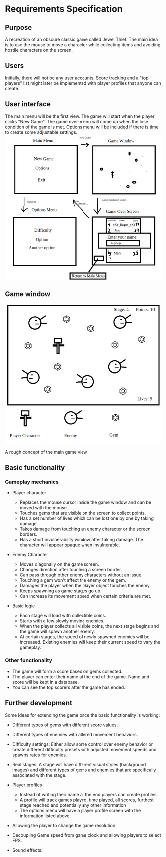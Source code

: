 # Requirements Specification

## Purpose

A recreation of an obscure classic game called Jewel Thief. The main idea is to
use the mouse to move a character while collecting items and avoiding hostile
characters on the screen.

## Users

Initially, there will not be any user accounts. Score tracking and a "top
players" list might later be implemented with player profiles that anyone can
create.

## User interface

The main menu will be the first view. The game will start when the player clicks
"New Game". The game over-menu will come up when the lose condition of the game
is met. Options menu will be included if there is time to create some adjustable
settings. ![Views](images/views.png)

## Game window

![Rough sketch of the game](images/rough_sketch.png)

A rough concept of the main game view

## Basic functionality

### Gameplay mechanics

- Player character

  - Replaces the mouse cursor inside the game window and can be moved with the
    mouse.
  - Touches gems that are visible on the screen to collect points.
  - Has a set number of lives which can be lost one by one by taking damage.
  - Takes damage from touching an enemy character or the screen borders.
  - Has a short invulnerability window after taking damage. The character will
    appear opaque when invulnerable.

- Enemy Character

  - Moves diagonally on the game screen.
  - Changes direction after touching a screen border.
  - Can pass through other enemy characters without an issue.
  - Touching a gem won't affect the enemy or the gem.
  - Damages the player when the player object touches the enemy.
  - Keeps spawning as game stages go up.
  - Can increase its movement speed when certain criteria are met.

- Basic logic

  - Each stage will load with collectible coins.
  - Starts with a few slowly moving enemies.
  - When the player collects all visible coins, the next stage begins and the
    game will spawn another enemy.
  - At certain stages, the speed of newly spawned enemies will be increased.
    Existing enemies will keep their current speed to vary the gameplay.

### Other functionality

- The game will form a score based on gems collected.
- The player can enter their name at the end of the game. Name and score will be
  kept in a database.
- You can see the top scorers after the game has ended.

## Further development

Some ideas for extending the game once the basic functionality is working:

- Different types of gems with different score values.
- Different types of enemies with altered movement behaviors.
- Difficulty settings: Either allow some control over enemy behavior or create
  different difficulty presets with adjusted movement speeds and spawns rates
  for enemies.
- Real stages: A stage will have different visual styles (background images) and
  different types of gems and enemies that are specifically associated with the
  stage.

- Player profiles

  - Instead of writing their name at the end players can create profiles.
  - A profile will track games played, time played, all scores, furthest stage
    reached and potentially any other information
  - The options menu will have a player profile screen with the information
    listed above.

- Allowing the player to change the game resolution.
- Decoupling Game speed from game clock and allowing players to select FPS.
- Sound effects.
